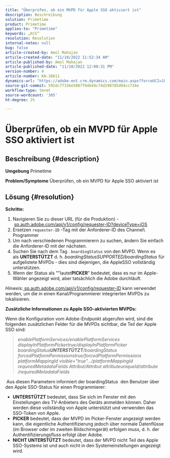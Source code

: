 ```yaml
---
title: "Überprüfen, ob ein MVPD für Apple SSO aktiviert ist"
description: Beschreibung
solution: Primetime
product: Primetime
applies-to: "Primetime"
keywords: „KCS“
resolution: Resolution
internal-notes: null
bug: false
article-created-by: Amol Mahajan
article-created-date: "11/10/2022 11:52:34 AM"
article-published-by: Amol Mahajan
article-published-date: "11/10/2022 12:00:31 PM"
version-number: 4
article-number: KA-16611
dynamics-url: "https://adobe-ent.crm.dynamics.com/main.aspx?forceUCI=1&pagetype=entityrecord&etn=knowledgearticle&id=bf3d7b27-ee60-ed11-9561-6045bd006268"
source-git-commit: 592dc7f336e5087f94b49c74d298705d94cc734e
workflow-type: tm+mt
source-wordcount: '305'
ht-degree: 2%

---
```


# Überprüfen, ob ein MVPD für Apple SSO aktiviert ist

## Beschreibung {#description}

<b>Umgebung</b>
Primetime


<b>Problem/Symptome</b>
Überprüfen, ob ein MVPD für Apple SSO aktiviert ist


## Lösung {#resolution}

<b>Schritte:</b>
1. Navigieren Sie zu dieser URL (für die Produktion) - [sp.auth.adobe.com/api/v1/config/requester-ID?deviceType=iOS](http://sp.auth.adobe.com/api/v1/config/ABC?deviceType=iOS)
2. Ersetzen `requester-ID` -Tag mit der Anforderer-ID des Channel\ Programmer
3. Um nach verschiedenen Programmierern zu suchen, ändern Sie einfach die Anforderer-ID mit der nächsten.
4. Suchen Sie nach dem Tag . `boardingStatus` von<b> </b>den MVPD. Wenn es als <b>UNTERSTÜTZT</b> d. h. *boardingStatusSUPPORTED/boardingStatus* für aufgelistete MVPDs - dies sind diejenigen, die AppleSSO vollständig unterstützen.
5. Wenn der Status als &quot;&quot;lautet<b>PICKER</b>&quot; bedeutet, dass es nur im Apple-Wähler angezeigt wird, aber tatsächlich die Adobe durchläuft.


*Hinweis:*[ sp.auth.adobe.com/api/v1/config/requester-ID](http://sp.auth.adobe.com/api/v1/config/ABC?deviceType=iOS) kann verwendet werden, um die in einen Kanal/Programmierer integrierten MVPDs zu lokalisieren.

<b>Zusätzliche Informationen zu Apple SSO-aktivierten MVPDs:</b>

Wenn die Konfiguration vom Adobe-Endpunkt abgerufen wird, sind die folgenden zusätzlichen Felder für die MVPDs sichtbar, die Teil der Apple SSO sind:


> *enablePlatformServices/enablePlatformServices
> displayInPlatformPickertrue/displayInPlatformPicker
> boardingStatus<b>UNTERSTÜTZT</b>/boardingStatus
> forcedPlatformPermissionstrue/forcedPlatformPermissions
> platformMappingId visible=&quot;true&quot;.../platformMappingId
> requiredMetadataFields
> Attribut/Attribut
> attributeuniqueId/attribute
> /requiredMetadataFields*


&#x200B; Aus diesen Parametern informiert der boardingStatus &#x200B; den Benutzer über den Apple SSO-Status für einen Programmierer:

- <b>UNTERSTÜTZT</b>&#x200B; bedeutet, dass Sie sich im Fenster mit den Einstellungen des TV-Anbieters des Geräts anmelden können. Daher werden diese vollständig von Apple unterstützt und verwenden das SSO-Token von Apple.
- <b>PICKER</b>&#x200B; bedeutet, dass der MVPD im Picker-Fenster angezeigt werden kann, die eigentliche Authentifizierung jedoch über normale Datenflüsse (im Browser oder im zweiten Bildschirmgerät) erfolgen muss, d. h. der Authentifizierungsfluss erfolgt über Adobe.
- <b>NICHT UNTERSTÜTZT</b>&#x200B; bedeutet, dass der MVPD nicht Teil des Apple SSO-Systems ist und auch nicht in den Systemeinstellungen angezeigt wird.



